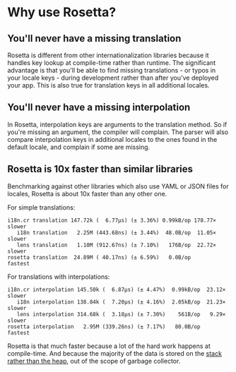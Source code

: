 # Why use Rosetta?

## You'll never have a missing translation
Rosetta is different from other internationalization libraries because it
handles key lookup at compile-time rather than runtime. The significant
advantage is that you'll be able to find missing translations - or typos in
your locale keys - during development rather than after you've deployed your
app. This is also true for translation keys in all additional locales.

## You'll never have a missing interpolation
In Rosetta, interpolation keys are arguments to the translation method. So if
you're missing an argument, the compiler will complain. The parser will also
compare interpolation keys in additional locales to the ones found in the
default locale, and complain if some are missing.

## Rosetta is 10x faster than similar libraries
Benchmarking against other libraries which also use YAML or JSON files for
locales, Rosetta is about 10x faster than any other one.

For simple translations:

```
i18n.cr translation 147.72k (  6.77µs) (± 3.36%) 0.99kB/op 178.77× slower
   i18n translation   2.25M (443.68ns) (± 3.44%)  48.0B/op  11.05× slower
   lens translation   1.10M (912.67ns) (± 7.10%)   176B/op  22.72× slower
rosetta translation  24.89M ( 40.17ns) (± 6.59%)   0.0B/op         fastest

```

For translations with interpolations:

```
i18n.cr interpolation 145.50k (  6.87µs) (± 4.47%)  0.99kB/op  23.12× slower
   i18n interpolation 138.84k (  7.20µs) (± 4.16%)  2.05kB/op  21.23× slower
   lens interpolation 314.68k (  3.18µs) (± 7.30%)    561B/op   9.29× slower
rosetta interpolation   2.95M (339.26ns) (± 7.17%)   80.0B/op         fastest
```

Rosetta is that much faster because a lot of the hard work happens at
compile-time. And because the majority of the data is stored on the [stack
rather than the
heap](https://stackoverflow.com/questions/79923/what-and-where-are-the-stack-and-heap),
out of the scope of garbage collector.
